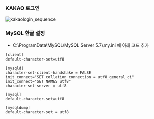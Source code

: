 ### KAKAO 로그인
![kakaologin_sequence](/uploads/4bcd41d4046141add0adf996d3e0f139/kakaologin_sequence.png)

### MySQL 한글 설정
- C:\ProgramData\MySQL\MySQL Server 5.7\my.ini 에 아래 코드 추가
```text
[client]
default-character-set=utf8

[mysqld]
character-set-client-handshake = FALSE
init_connect="SET collation_connection = utf8_general_ci"
init_connect="SET NAMES utf8"
character-set-server = utf8

[mysql]
default-character-set=utf8

[mysqldump]
default-character-set = utf8
```